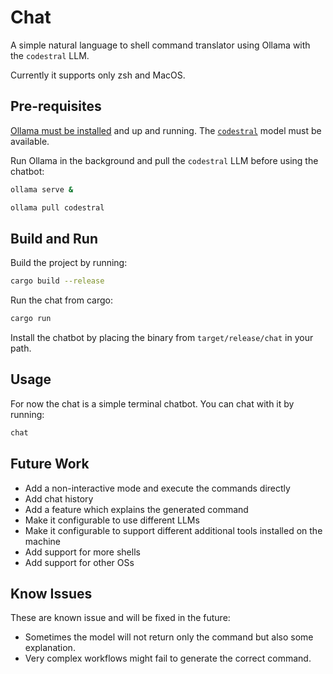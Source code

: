 # Chat

A simple natural language to shell command translator using Ollama with the `codestral` LLM.

Currently it supports only zsh and MacOS.

## Pre-requisites

[Ollama must be installed](https://ollama.com/) and up and running.
The [`codestral`](https://ollama.com/library/codestral) model must be available.

Run Ollama in the background and pull the `codestral` LLM before using the chatbot:

```zsh
ollama serve &

ollama pull codestral
```

## Build and Run

Build the project by running:

```zsh
cargo build --release
```

Run the chat from cargo:

```zsh
cargo run
```

Install the chatbot by placing the binary from `target/release/chat` in your path.

## Usage

For now the chat is a simple terminal chatbot.
You can chat with it by running:

```zsh
chat
```

## Future Work

- Add a non-interactive mode and execute the commands directly
- Add chat history
- Add a feature which explains the generated command
- Make it configurable to use different LLMs
- Make it configurable to support different additional tools installed on the machine
- Add support for more shells
- Add support for other OSs

## Know Issues

These are known issue and will be fixed in the future:

- Sometimes the model will not return only the command but also some explanation.
- Very complex workflows might fail to generate the correct command.

